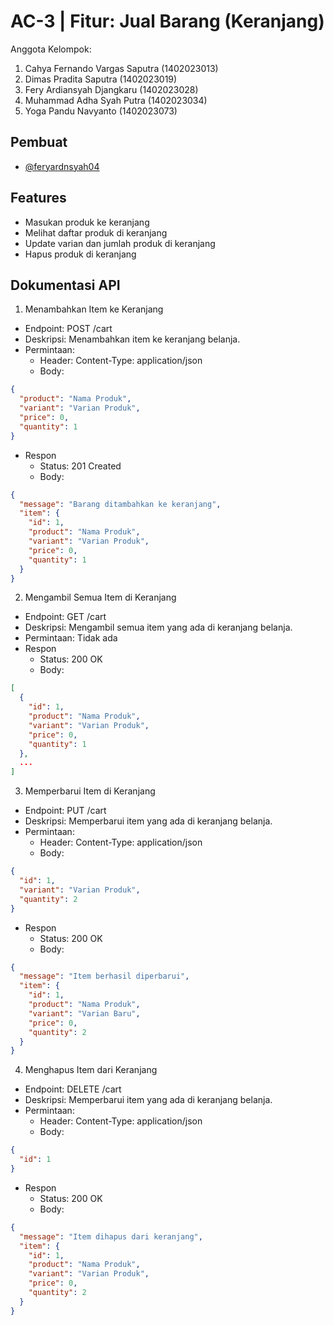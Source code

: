 
# AC-3 |  Fitur: Jual Barang (Keranjang)

Anggota Kelompok:
1. Cahya Fernando Vargas Saputra (1402023013)
2. Dimas Pradita Saputra (1402023019)
3. Fery Ardiansyah Djangkaru (1402023028)
4. Muhammad Adha Syah Putra (1402023034)
5. Yoga Pandu Navyanto (1402023073)
## Pembuat

- [@feryardnsyah04](https://github.com/feryardnsyah04)


## Features

- Masukan produk ke keranjang
- Melihat daftar produk di keranjang
- Update varian dan jumlah produk di keranjang
- Hapus produk di keranjang


## Dokumentasi API
1. Menambahkan Item ke Keranjang
- Endpoint: POST /cart
- Deskripsi: Menambahkan item ke keranjang belanja.
- Permintaan:
  - Header: Content-Type: application/json
  - Body:
```json
{
  "product": "Nama Produk",
  "variant": "Varian Produk",
  "price": 0,
  "quantity": 1
}
```
- Respon
  - Status: 201 Created
  - Body:
```json
{
  "message": "Barang ditambahkan ke keranjang",
  "item": {
    "id": 1,
    "product": "Nama Produk",
    "variant": "Varian Produk",
    "price": 0,
    "quantity": 1
  }
}
```
2. Mengambil Semua Item di Keranjang
- Endpoint: GET /cart
- Deskripsi: Mengambil semua item yang ada di keranjang belanja.
- Permintaan: Tidak ada
- Respon
  - Status: 200 OK
  - Body:
```json
[
  {
    "id": 1,
    "product": "Nama Produk",
    "variant": "Varian Produk",
    "price": 0,
    "quantity": 1
  },
  ...
]
```
3. Memperbarui Item di Keranjang
- Endpoint: PUT /cart
- Deskripsi: Memperbarui item yang ada di keranjang belanja.
- Permintaan:
  - Header: Content-Type: application/json
  - Body:
```json
{
  "id": 1,
  "variant": "Varian Produk",
  "quantity": 2
}
```
- Respon
  - Status: 200 OK
  - Body:
```json
{
  "message": "Item berhasil diperbarui",
  "item": {
    "id": 1,
    "product": "Nama Produk",
    "variant": "Varian Baru",
    "price": 0,
    "quantity": 2
  }
}
```
4. Menghapus Item dari Keranjang
- Endpoint: DELETE /cart
- Deskripsi: Memperbarui item yang ada di keranjang belanja.
- Permintaan:
  - Header: Content-Type: application/json
  - Body:
```json
{
  "id": 1
}
```
- Respon
  - Status: 200 OK
  - Body:
```json
{
  "message": "Item dihapus dari keranjang",
  "item": {
    "id": 1,
    "product": "Nama Produk",
    "variant": "Varian Produk",
    "price": 0,
    "quantity": 2
  }
}
```

